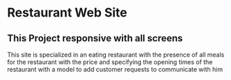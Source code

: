 # Restaurant Web Site 
## This Project responsive with all screens
This site is specialized in an eating restaurant with the presence of all meals for the restaurant
with the price and specifying the opening times of the restaurant with a model to add customer requests to communicate with him
